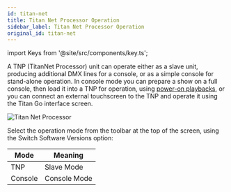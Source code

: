 ```yaml
---
id: titan-net
title: Titan Net Processor Operation
sidebar_label: Titan Net Processor Operation
original_id: titan-net
---
```


import Keys from '@site/src/components/key.ts';

A TNP (TitanNet Processor) unit can operate either as a slave unit,
producing additional DMX lines for a console, or as a simple console for
stand-alone operation. In console mode you can prepare a show on a full
console, then load it into a TNP for operation, using [power-on playbacks](cues/using-a-cue.md#programming-the-release-power-on-state), or you can connect an external
touchscreen to the TNP and operate it using the Titan Go interface
screen.

![Titan Net Processor](/docs/images/Titan-Net-Processor.jpeg)

Select the operation mode from the toolbar
at the top of the screen, using the Switch Software Versions option:

Mode | Meaning
--- | ---
TNP | Slave Mode
Console | Console Mode
